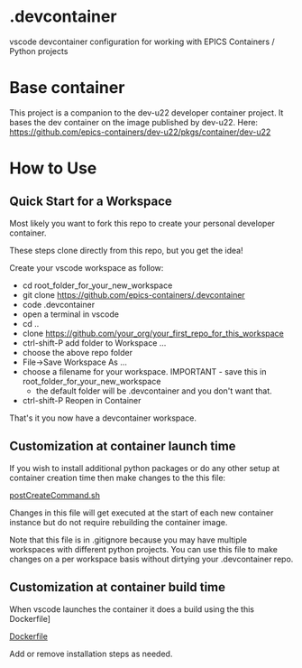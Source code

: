 # .devcontainer
vscode devcontainer configuration for working with EPICS Containers / Python projects

# Base container
This project is a companion to the dev-u22 developer container project. It bases
the dev container on the image published by dev-u22. Here:
https://github.com/epics-containers/dev-u22/pkgs/container/dev-u22

# How to Use

## Quick Start for a Workspace
Most likely you want to fork this repo to create your personal developer container.

These steps clone directly from this repo, but you get the idea!

Create your vscode workspace as follow:

- cd root_folder_for_your_new_workspace
- git clone https://github.com/epics-containers/.devcontainer
- code .devcontainer
- open a terminal in vscode
- cd ..
- clone https://github.com/your_org/your_first_repo_for_this_workspace
- ctrl-shift-P add folder to Workspace ...
- choose the above repo folder
- File->Save Workspace As ...
- choose a filename for your workspace. IMPORTANT - save this in root_folder_for_your_new_workspace
  - the default folder will be .devcontainer and you don't want that.
- ctrl-shift-P Reopen in Container

That's it you now have a devcontainer workspace.

## Customization at container launch time

If you wish to install additional python packages or do any other setup
at container creation time then make changes to the this file:

[postCreateCommand.sh](postCreateCommand.sh)

Changes in this file will get executed at the start of each new
container instance but do not require rebuilding the container image.

Note that this file is in .gitignore because you may have multiple
workspaces with different python projects. You can use this file
to make changes on a per workspace basis without dirtying your
.devcontainer repo.

## Customization at container build time
When vscode launches the container it does a build using the this Dockerfile]

[Dockerfile](Dockerfile)

Add or remove installation steps as needed.


